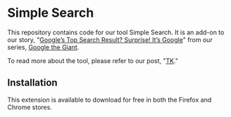 # Simple Search

This repository contains code for our tool Simple Search. It is an add-on to our story, "[Google’s Top Search Result? Surprise! It’s Google](https://themarkup.org/google-the-giant/2020/07/28/google-search-results-prioritize-google-products-over-competitors)" from our series, [Google the Giant](https://themarkup.org/series/google-the-giant).

To read more about the tool, please refer to our post, "[TK]()."

## Installation

This extension is available to download for free in both the Firefox and Chrome stores.
